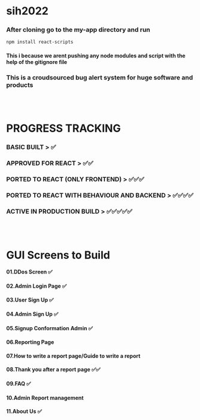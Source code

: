 # sih2022

### After cloning go to the my-app directory and run

```bash
npm install react-scripts
```

#### This i because we arent pushing any node modules and script with the help of the gitignore file


### This is a croudsourced bug alert system for huge software and products
<br/>
<br/>

# PROGRESS TRACKING

### BASIC BUILT                                      > ✅

### APPROVED FOR REACT                               > ✅✅

### PORTED TO REACT (ONLY FRONTEND)                  > ✅✅✅

### PORTED TO REACT WITH BEHAVIOUR AND BACKEND       > ✅✅✅✅

### ACTIVE IN PRODUCTION BUILD                       > ✅✅✅✅✅
<br/>
<br/>


# GUI Screens to Build


#### 01.DDos Screen     ✅


#### 02.Admin Login Page      ✅


#### 03.User Sign Up   ✅


#### 04.Admin Sign Up   ✅


#### 05.Signup Conformation Admin ✅


#### 06.Reporting Page


#### 07.How to write a report page/Guide to write a report


#### 08.Thank you after a report page  ✅✅


#### 09.FAQ   ✅


#### 10.Admin Report management


#### 11.About Us    ✅
